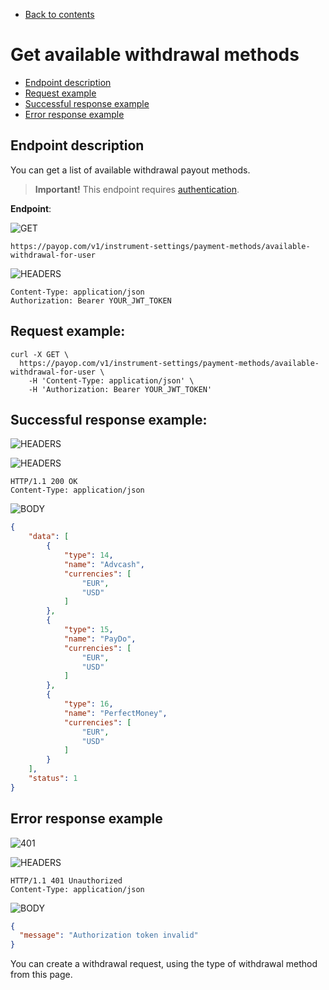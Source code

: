 * [Back to contents](../Readme.md#contents)

# Get available withdrawal methods

* [Endpoint description](#endpoint-description)
* [Request example](#request-example)
* [Successful response example](#successful-response-example)
* [Error response example](#error-response-example)

## Endpoint description

You can get a list of available withdrawal payout methods.

> **Important!** This endpoint requires [authentication](../Authentication/bearerAuthentication.md).

**Endpoint**:

![GET](https://img.shields.io/badge/-GET-blue?style=for-the-badge)

```
https://payop.com/v1/instrument-settings/payment-methods/available-withdrawal-for-user
```

![HEADERS](https://img.shields.io/badge/-HEADERS-yellowgreen?style=for-the-badge)

```shell
Content-Type: application/json
Authorization: Bearer YOUR_JWT_TOKEN
```

## Request example:

```shell
curl -X GET \
  https://payop.com/v1/instrument-settings/payment-methods/available-withdrawal-for-user \
    -H 'Content-Type: application/json' \
    -H 'Authorization: Bearer YOUR_JWT_TOKEN'
```    

## Successful response example:

![HEADERS](https://img.shields.io/badge/200-ok-blue?style=for-the-badge)

![HEADERS](https://img.shields.io/badge/-HEADERS-yellowgreen?style=for-the-badge)

```shell
HTTP/1.1 200 OK
Content-Type: application/json
```

![BODY](https://img.shields.io/badge/-BODY-blueviolet?style=for-the-badge)

```json
{
    "data": [
        {
            "type": 14,
            "name": "Advcash",
            "currencies": [
                "EUR",
                "USD"
            ]
        },
        {
            "type": 15,
            "name": "PayDo",
            "currencies": [
                "EUR",
                "USD"
            ]
        },
        {
            "type": 16,
            "name": "PerfectMoney",
            "currencies": [
                "EUR",
                "USD"
            ]
        }
    ],
    "status": 1
}
```

## Error response example

![401](https://img.shields.io/badge/401-Unauthorized-red?style=for-the-badge)

![HEADERS](https://img.shields.io/badge/-HEADERS-yellowgreen?style=for-the-badge)

```shell
HTTP/1.1 401 Unauthorized
Content-Type: application/json
```

![BODY](https://img.shields.io/badge/-BODY-blueviolet?style=for-the-badge)

```json
{
  "message": "Authorization token invalid"
}
```

You can create a withdrawal request, using the type of withdrawal method from this page.
